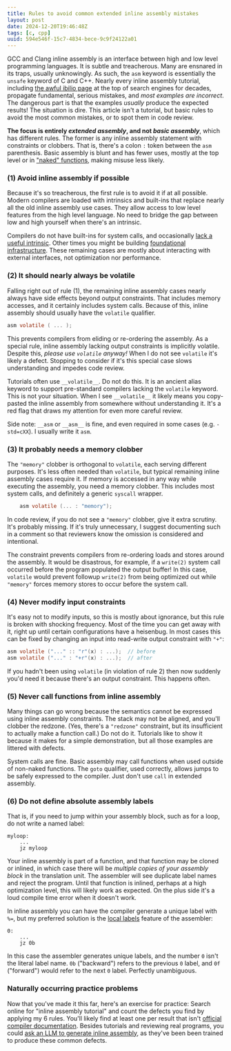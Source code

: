 ```yaml
---
title: Rules to avoid common extended inline assembly mistakes
layout: post
date: 2024-12-20T19:46:48Z
tags: [c, cpp]
uuid: 594e546f-15c7-4834-bece-9c9f24122a01
---
```


GCC and Clang inline assembly is an interface between high and low level
programming languages. It is subtle and treacherous. Many are ensnared in
its traps, usually unknowingly. As such, the `asm` keyword is essentially
the `unsafe` keyword of C and C++. Nearly every inline assembly tutorial,
including [the awful ibilio page][ibiblio] at the top of search engines for
decades, propagate fundamental, serious mistakes, and *most examples are
incorrect*. The dangerous part is that the examples *usually* produce the
expected results! The situation is dire. This article isn't a tutorial,
but basic rules to avoid the most common mistakes, or to spot them in code
review.

**The focus is entirely *extended assembly*, and not *basic assembly***,
which has different rules. The former is any inline assembly statement
with constraints or clobbers. That is, there's a colon `:` token between
the `asm` parenthesis. Basic assembly is blunt and has fewer uses, mostly
at the top level or in ["naked" functions][naked], making misuse less
likely.

### (1) Avoid inline assembly if possible

Because it's so treacherous, the first rule is to avoid it if at all
possible. Modern compilers are loaded with intrinsics and built-ins that
replace nearly all the old inline assembly use cases. They allow access to
low level features from the high level language. No need to bridge the gap
between low and high yourself when there's an intrinsic.

Compilers do not have built-ins for system calls, and occasionally [lack a
useful intrinsic][int3]. Other times you might be building [foundational
infrastructure][gc]. These remaining cases are mostly about interacting
with external interfaces, not optimization nor performance.

### (2) It should nearly always be volatile

Falling right out of rule (1), the remaining inline assembly cases nearly
always have side effects beyond output constraints. That includes memory
accesses, and it certainly includes system calls. Because of this, inline
assembly should usually have the `volatile` qualifier.

```c
asm volatile ( ... );
```

This prevents compilers from eliding or re-ordering the assembly. As a
special rule, inline assembly lacking output constraints is implicitly
volatile. Despite this, *please use `volatile` anyway!* When I do not see
`volatile` it's likely a defect. Stopping to consider if it's this special
case slows understanding and impedes code review.

Tutorials often use `__volatile__`. Do not do this. It is an ancient alias
keyword to support pre-standard compilers lacking the `volatile` keyword.
This is not your situation. When I see `__volatile__` it likely means you
copy-pasted the inline assembly from somewhere without understanding it.
It's a red flag that draws my attention for even more careful review.

Side note: `__asm` or `__asm__` is fine, and even required in some cases
(e.g. `-std=cXX`). I usually write it `asm`.

### (3) It probably needs a memory clobber

The `"memory"` clobber is orthogonal to `volatile`, each serving different
purposes. It's less often needed than `volatile`, but typical remaining
inline assembly cases require it. If memory is accessed in any way while
executing the assembly, you need a memory clobber. This includes most
system calls, and definitely a generic `syscall` wrapper.

```c
    asm volatile (... : "memory");
```

In code review, if you do not see a `"memory"` clobber, give it extra
scrutiny. It's probably missing. If it's truly unnecessary, I suggest
documenting such in a comment so that reviewers know the omission is
considered and intentional.

The constraint prevents compilers from re-ordering loads and stores around
the assembly. It would be disastrous, for example, if a `write(2)` system
call occurred before the program populated the output buffer! In this
case, `volatile` would prevent followup `write(2)` from being optimized
out while `"memory"` forces memory stores to occur before the system call.

### (4) Never modify input constraints

It's easy not to modify inputs, so this is mostly about ignorance, but
this rule is broken with shocking frequency. Most of the time you can get
away with it, right up until certain configurations have a heisenbug. In
most cases this can be fixed by changing an input into read-write output
constraint with `"+"`:

```c
asm volatile ("..." :: "r"(x) : ...);  // before
asm volatile ("..." : "+r"(x) : ...);  // after
```

If you hadn't been using `volatile` (in violation of rule 2) then now
suddenly you'd need it because there's an output constraint. This happens
often.

### (5) Never call functions from inline assembly

Many things can go wrong because the semantics cannot be expressed using
inline assembly constraints. The stack may not be aligned, and you'll
clobber the redzone. (Yes, there's a `"redzone"` constraint, but its
insufficient to actually make a function call.) Do not do it. Tutorials
like to show it because it makes for a simple demonstration, but all those
examples are littered with defects.

System calls are fine. Basic assembly may call functions when used outside
of non-naked functions. The `goto` qualifier, used correctly, allows jumps
to be safely expressed to the compiler. Just don't use `call` in extended
assembly.

### (6) Do not define absolute assembly labels

That is, if you need to jump within your assembly block, such as for a
loop, do not write a named label:

    myloop:
        ...
        jz myloop

Your inline assembly is part of a function, and that function may be
cloned or inlined, in which case there will be *multiple copies of your
assembly block* in the translation unit. The assembler will see duplicate
label names and reject the program. Until that function is inlined,
perhaps at a high optimization level, this will likely work as expected.
On the plus side it's a loud compile time error when it doesn't work.

In inline assembly you can have the compiler generate a unique label with
`%=`, but my preferred solution is the [local labels][ll] feature of the
assembler:

    0:
        ...
        jz 0b

In this case the assembler generates unique labels, and the number `0`
isn't the literal label name. `0b` ("backward") refers to the previous `0`
label, and `0f` ("forward") would refer to the next `0` label. Perfectly
unambiguous.

### Naturally occurring practice problems

Now that you've made it this far, here's an exercise for practice: Search
online for "inline assembly tutorial" and count the defects you find by
applying my 6 rules. You'll likely find at least one per result that isn't
[official compiler documentation][docs]. Besides tutorials and reviewing
real programs, you could [ask an LLM to generate inline assembly][llm], as
they've been been trained to produce these common defects.


[docs]: https://gcc.gnu.org/onlinedocs/gcc/Extended-Asm.html
[gc]: https://github.com/skeeto/scratch/blob/fbd3260e/misc/buddy.c#L594-#L616
[ibiblio]: https://web.archive.org/web/20241216071150/https://www.ibiblio.org/gferg/ldp/GCC-Inline-Assembly-HOWTO.html
[int3]: /blog/2024/01/28/
[ll]: https://sourceware.org/binutils/docs/as/Symbol-Names.html
[llm]: /blog/2024/11/10/
[naked]: /blog/2023/03/23/
